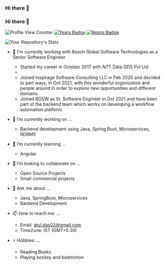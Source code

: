 ### Hi there 👋

<!--
**atuldas/atuldas** is a ✨ _special_ ✨ repository because its `README.md` (this file) appears on your GitHub profile.

Here are some ideas to get you started:

- 🔭 I’m currently working on ...
- 🌱 I’m currently learning ...
- 👯 I’m looking to collaborate on ...
- 🤔 I’m looking for help with ...
- 💬 Ask me about ...
- 📫 How to reach me: ...
- 😄 Pronouns: ...
- ⚡ Fun fact: ...
-->
### Hi there 👋

![Profile View Counter](https://komarev.com/ghpvc/?username=atuldas)
[![Years Badge](https://badges.pufler.dev/years/atuldas)](https://badges.pufler.dev)
[![Repos Badge](https://badges.pufler.dev/repos/atuldas)](https://badges.pufler.dev)

![Your Repository's Stats](https://github-readme-stats.vercel.app/api?username=atuldas&show_icons=true)


<!--
**tushardas/tushardas** is a ✨ _special_ ✨ repository because its `README.md` (this file) appears on your GitHub profile.
![](https://estruyf-github.azurewebsites.net/api/VisitorHit?user=atuldas&repo=tushardas&countColorcountColor&countColor=%3287A8)
Here are some ideas to get you started:
-->
- 🏢 I'm currently working with Bosch Global Software Technologies as a Senior Software Engineer
  - Started my career in October 2017 with NTT Data GDS Pvt Ltd
  - 
  - Joined Inspirage Software Consulting LLC in Feb 2020 and decided to part ways, in Oct 2021, with this wonderful organization and people around in order to explore new opportunities and different domains.
  - Joined BGSW as Sr. Software Engineer in Oct 2021 and have been part of the backend team which works on developing a workflow automation platform.


- 🔭 I’m currently working on ...
  - Backend development using Java, Spring Boot, Microservices, RDBMS


- 🌱 I’m currently learning ...
  - Angular
- 👯 I’m looking to collaborate on ...
  - Open Source Projects
  - Small commercial projects

- 💬 Ask me about ...
  - Java, SpringBoot, Microservices
  - Backend Development


- 📫 How to reach me: ...
  - Email: atul.das02@gmail.com
  - TimeZone: IST (GMT+5:30)  

- ⚡ Hobbies: ...
  - Reading Books
  - Playing hockey and badminton
